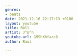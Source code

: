 ```yaml
---
genres:
- beats
date: 2021-12-16 22:17:13 +0100
layout: youtube
title: Roll
artist: J^p^n
youtube-url: GMShXhfazc8
author: Raul

---
```

